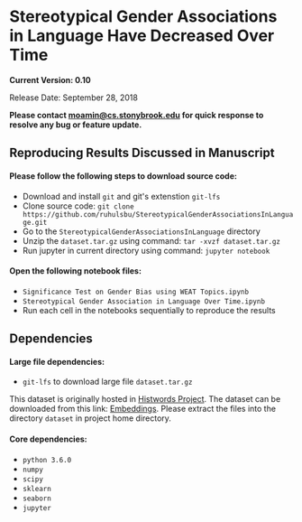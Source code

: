 # Stereotypical Gender Associations in Language Have Decreased Over Time

**__Current Version: 0.10__**

Release Date: September 28, 2018  

**Please contact moamin@cs.stonybrook.edu for quick response to resolve any bug or feature update.**

## Reproducing Results Discussed in Manuscript

#### Please follow the following steps to download source code: 
  * Download and install `git` and git's extenstion `git-lfs`
  * Clone source code: `git clone https://github.com/ruhulsbu/StereotypicalGenderAssociationsInLanguage.git`
  * Go to the `StereotypicalGenderAssociationsInLanguage` directory
  * Unzip the `dataset.tar.gz` using command: `tar -xvzf dataset.tar.gz`
  * Run jupyter in current directory using command: `jupyter notebook` 

#### Open the following notebook files: 
  *  `Significance Test on Gender Bias using WEAT Topics.ipynb`
  *  `Stereotypical Gender Association in Language Over Time.ipynb`
  * Run each cell in the notebooks sequentially to reproduce the results

## Dependencies

#### Large file dependencies:
  * `git-lfs` to download large file `dataset.tar.gz`

This dataset is originally hosted in [Histwords Project](https://nlp.stanford.edu/projects/histwords/). The dataset can be downloaded from this link: [Embeddings](http://snap.stanford.edu/historical_embeddings/eng-all_sgns.zip). Please extract the files into the directory `dataset` in project home directory.

#### Core dependencies:
  * `python 3.6.0`
  * `numpy` 
  * `scipy` 
  * `sklearn`
  * `seaborn`
  * `jupyter`



